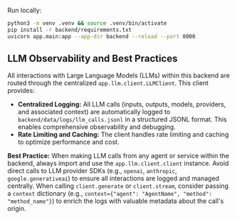 Run locally:

```bash
python3 -m venv .venv && source .venv/bin/activate
pip install -r backend/requirements.txt
uvicorn app.main:app --app-dir backend --reload --port 8000
```

## LLM Observability and Best Practices

All interactions with Large Language Models (LLMs) within this backend are routed through the centralized `app.llm.client.LLMClient`. This client provides:

-   **Centralized Logging:** All LLM calls (inputs, outputs, models, providers, and associated context) are automatically logged to `backend/data/logs/llm_calls.jsonl` in a structured JSONL format. This enables comprehensive observability and debugging.
-   **Rate Limiting and Caching:** The client handles rate limiting and caching to optimize performance and cost.

**Best Practice:** When making LLM calls from any agent or service within the backend, always import and use the `app.llm.client.client` instance. Avoid direct calls to LLM provider SDKs (e.g., `openai`, `anthropic`, `google.generativeai`) to ensure all interactions are logged and managed centrally. When calling `client.generate` or `client.stream`, consider passing a `context` dictionary (e.g., `context={"agent": "AgentName", "method": "method_name"}`) to enrich the logs with valuable metadata about the call's origin.
